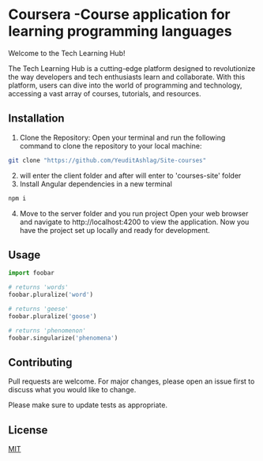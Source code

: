 # Coursera -Course application for learning programming languages

Welcome to the Tech Learning Hub!

The Tech Learning Hub is a cutting-edge platform designed to revolutionize the way developers and tech enthusiasts learn and collaborate. With this platform, users can dive into the world of programming and technology, accessing a vast array of courses, tutorials, and resources.


## Installation

1. Clone the Repository: Open your terminal and run the following command to clone the repository to your local machine:
```bash
git clone "https://github.com/YeuditAshlag/Site-courses"
```
2. will enter the client folder and after will enter to 'courses-site' folder
3. Install Angular dependencies in a new terminal
```bash
npm i
```
4. Move to the server folder and you run project
Open your web browser and navigate to http://localhost:4200 to view the application. Now you have the project set up locally and ready for development.
## Usage

```python
import foobar

# returns 'words'
foobar.pluralize('word')

# returns 'geese'
foobar.pluralize('goose')

# returns 'phenomenon'
foobar.singularize('phenomena')
```

## Contributing

Pull requests are welcome. For major changes, please open an issue first
to discuss what you would like to change.

Please make sure to update tests as appropriate.

## License

[MIT](https://choosealicense.com/licenses/mit/)
